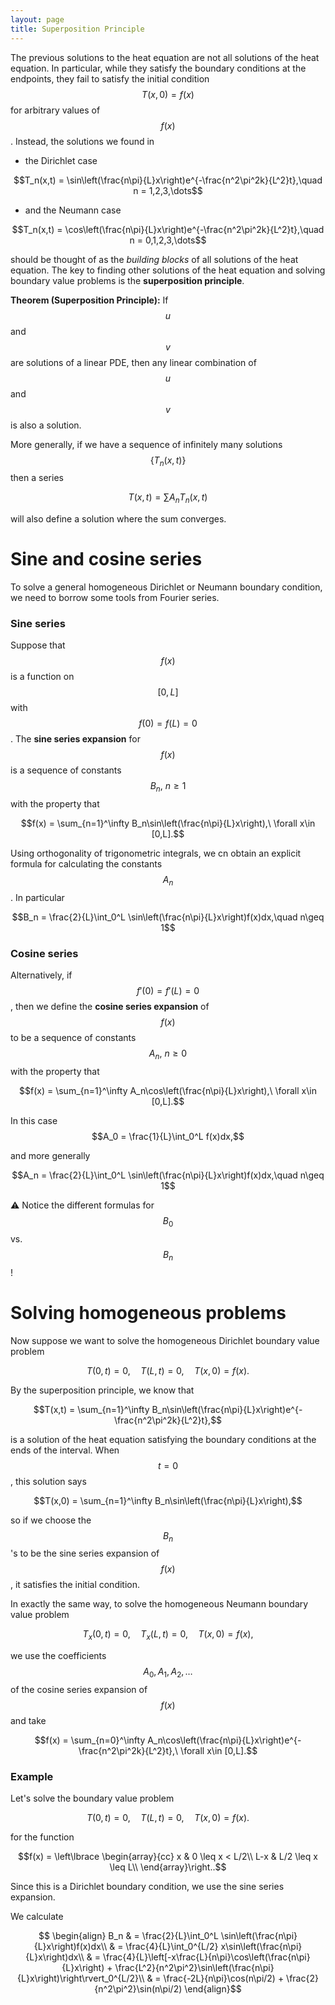 ```yaml
---
layout: page
title: Superposition Principle
---
```


The previous solutions to the heat equation are not all solutions of the heat equation.
In particular, while they satisfy the boundary conditions at the endpoints, they fail to satisfy the initial condition $$T(x,0) = f(x)$$ for arbitrary values of $$f(x)$$.
Instead, the solutions we found in
* the Dirichlet case

$$T_n(x,t) = \sin\left(\frac{n\pi}{L}x\right)e^{-\frac{n^2\pi^2k}{L^2}t},\quad n = 1,2,3,\dots$$

* and the Neumann case

$$T_n(x,t) = \cos\left(\frac{n\pi}{L}x\right)e^{-\frac{n^2\pi^2k}{L^2}t},\quad n = 0,1,2,3,\dots$$

should be thought of as the *building blocks* of all solutions of the heat equation.
The key to finding other solutions of the heat equation and solving boundary value problems is the **superposition principle**.

**Theorem (Superposition Principle):**  If $$u$$ and $$v$$ are solutions of a linear PDE, then any linear combination of $$u$$ and $$v$$ is also a solution.

More generally, if we have a sequence of infinitely many solutions $$\{T_n(x,t)\}$$ then a series

$$T(x,t) = \sum A_n T_n(x,t)$$

will also define a solution where the sum converges.

# Sine and cosine series

To solve a general homogeneous Dirichlet or Neumann boundary condition, we need to borrow some tools from Fourier series.

### Sine series
Suppose that $$f(x)$$ is a function on $$[0,L]$$ with $$f(0) = f(L) = 0$$.
The **sine series expansion** for $$f(x)$$ is a sequence of constants $$B_n,\ n\geq 1$$ with the property that

$$f(x) = \sum_{n=1}^\infty B_n\sin\left(\frac{n\pi}{L}x\right),\ \forall x\in [0,L].$$

Using orthogonality of trigonometric integrals, we cn obtain an explicit formula for calculating the constants $$A_n$$.
In particular

$$B_n = \frac{2}{L}\int_0^L \sin\left(\frac{n\pi}{L}x\right)f(x)dx,\quad n\geq 1$$

### Cosine series
Alternatively, if $$f'(0) = f'(L) = 0$$, then we define the **cosine series expansion** of $$f(x)$$ to be a sequence of constants $$A_n,\ n\geq 0$$ with the property that

$$f(x) = \sum_{n=1}^\infty A_n\cos\left(\frac{n\pi}{L}x\right),\ \forall x\in [0,L].$$

In this case
$$A_0 = \frac{1}{L}\int_0^L f(x)dx,$$

and more generally

$$A_n = \frac{2}{L}\int_0^L \sin\left(\frac{n\pi}{L}x\right)f(x)dx,\quad n\geq 1$$

:warning: Notice the different formulas for $$B_0$$ vs. $$B_n$$!

# Solving homogeneous problems

Now suppose we want to solve the homogeneous Dirichlet boundary value problem

$$T(0,t) = 0,\quad T(L,t) = 0,\quad T(x,0) = f(x).$$

By the superposition principle, we know that

$$T(x,t) = \sum_{n=1}^\infty B_n\sin\left(\frac{n\pi}{L}x\right)e^{-\frac{n^2\pi^2k}{L^2}t},$$

is a solution of the heat equation satisfying the boundary conditions at the ends of the interval.
When $$t=0$$, this solution says

$$T(x,0) = \sum_{n=1}^\infty B_n\sin\left(\frac{n\pi}{L}x\right),$$

so if we choose the $$B_n$$'s to be the sine series expansion of $$f(x)$$, it satisfies the initial condition.

In exactly the same way, to solve the homogeneous Neumann boundary value problem

$$T_x(0,t) = 0,\quad T_x(L,t) = 0,\quad T(x,0) = f(x),$$

we use the coefficients $$A_0,A_1,A_2,\dots$$ of the cosine series expansion of $$f(x)$$ and take 

$$f(x) = \sum_{n=0}^\infty A_n\cos\left(\frac{n\pi}{L}x\right)e^{-\frac{n^2\pi^2k}{L^2}t},\ \forall x\in [0,L].$$

### Example

Let's solve the boundary value problem

$$T(0,t) = 0,\quad T(L,t) = 0,\quad T(x,0) = f(x).$$

for the function

$$f(x) = \left\lbrace
\begin{array}{cc}
x & 0 \leq x < L/2\\
L-x & L/2 \leq x \leq L\\
\end{array}\right..$$

Since this is a Dirichlet boundary condition, we use the sine series expansion.

We calculate

$$
\begin{align}
B_n
  & = \frac{2}{L}\int_0^L \sin\left(\frac{n\pi}{L}x\right)f(x)dx\\
  & = \frac{4}{L}\int_0^{L/2} x\sin\left(\frac{n\pi}{L}x\right)dx\\
  & = \frac{4}{L}\left[-x\frac{L}{n\pi}\cos\left(\frac{n\pi}{L}x\right) + \frac{L^2}{n^2\pi^2}\sin\left(\frac{n\pi}{L}x\right)\right\rvert_0^{L/2}\\
  & = \frac{-2L}{n\pi}\cos(n\pi/2) + \frac{2}{n^2\pi^2}\sin(n\pi/2)
\end{align}$$





